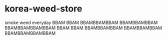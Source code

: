 # korea-weed-store
smoke weed everyday BBAM BBAM  BBAMBBAMBBAM BBAMBBAMBBAM BBAMBBAMBBAMBBAM BBAM BBAM  BBAMBBAMBBAM BBAMBBAMBBAM BBAMBBAMBBAMBBAM
